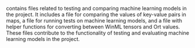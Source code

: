 contains files related to testing and comparing machine learning models in the project. It includes a file for comparing the values of key-value pairs in maps, a file for running tests on machine learning models, and a file with helper functions for converting between WinML tensors and Ort values. These files contribute to the functionality of testing and evaluating machine learning models in the project.